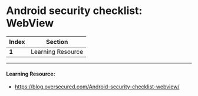 # Android security checklist: WebView

Index | Section
--- | ---
**1** | Learning Resource

___


#### Learning Resource: 

* https://blog.oversecured.com/Android-security-checklist-webview/

